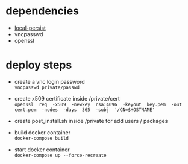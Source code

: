 # dependencies
- [local-persist](https://github.com/MatchbookLab/local-persist)
- vncpasswd
- openssl

# deploy steps
- create a vnc login password  
`vncpasswd private/passwd`

- create x509 certificate inside /private/cert  
 `openssl  req  -x509  -newkey  rsa:4096  -keyout  key.pem  -out  cert.pem  -nodes  -days  365  -subj  '/CN=$HOSTNAME'`

- create post_install.sh inside /private for add users / packages  

- build docker container  
`docker-compose build`

- start docker container  
`docker-compose up --force-recreate`
 
